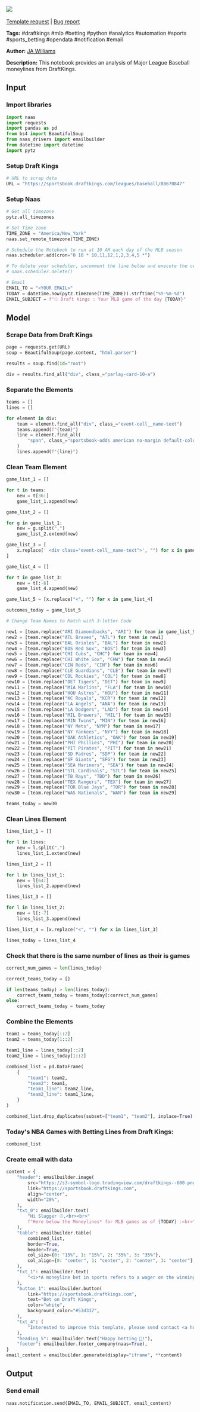 <a href="https://app.naas.ai/user-redirect/naas/downloader?url=https://raw.githubusercontent.com/jupyter-naas/awesome-notebooks/master/Draft%20Kings/Draft_Kings_Get_MLB_Moneylines.ipynb" target="_parent"><img src="https://naasai-public.s3.eu-west-3.amazonaws.com/open_in_naas.svg"/></a><br><br><a href="https://github.com/jupyter-naas/awesome-notebooks/issues/new?assignees=&labels=&template=template-request.md&title=Tool+-+Action+of+the+notebook+">Template request</a> | <a href="https://github.com/jupyter-naas/awesome-notebooks/issues/new?assignees=&labels=bug&template=bug_report.md&title=Draft+Kings+-+Get+MLB+Moneylines:+Error+short+description">Bug report</a>

**Tags:** #draftkings #mlb #betting #python #analytics #automation #sports #sports_betting #opendata #notification #email

**Author:** [JA Williams](https://www.linkedin.com/in/ja-williams-529517187/)

**Description:** This notebook provides an analysis of Major League Baseball moneylines from DraftKings.

## Input

### Import libraries


```python
import naas
import requests
import pandas as pd
from bs4 import BeautifulSoup
from naas_drivers import emailbuilder
from datetime import datetime
import pytz
```

### Setup Draft Kings


```python
# URL to scrap data
URL = "https://sportsbook.draftkings.com/leagues/baseball/88670847"
```

### Setup Naas


```python
# Get all timezone
pytz.all_timezones
```


```python
# Set Time zone
TIME_ZONE = "America/New_York"
naas.set_remote_timezone(TIME_ZONE)
```


```python
# Schedule the Notebook to run at 10 AM each day of the MLB season
naas.scheduler.add(cron="0 10 * 10,11,12,1,2,3,4,5 *")

# To delete your scheduler, uncomment the line below and execute the cell
# naas.scheduler.delete()
```


```python
# Email
EMAIL_TO = "<YOUR EMAIL>"
TODAY = datetime.now(pytz.timezone(TIME_ZONE)).strftime("%Y-%m-%d")
EMAIL_SUBJECT = f"⚾ Draft Kings : Your MLB game of the day {TODAY}"
```

## Model

### Scrape Data from Draft Kings


```python
page = requests.get(URL)
soup = BeautifulSoup(page.content, "html.parser")
```


```python
results = soup.find(id="root")
```


```python
div = results.find_all("div", class_="parlay-card-10-a")
```

### Separate the Elements


```python
teams = []
lines = []

for element in div:
    team = element.find_all("div", class_="event-cell__name-text")
    teams.append(f"{team}")
    line = element.find_all(
        "span", class_="sportsbook-odds american no-margin default-color"
    )
    lines.append(f"{line}")
```

### Clean Team Element


```python
game_list_1 = []

for t in teams:
    new = t[36:]
    game_list_1.append(new)
```


```python
game_list_2 = []

for g in game_list_1:
    new = g.split(",")
    game_list_2.extend(new)
```


```python
game_list_3 = [
    x.replace(' <div class="event-cell__name-text">', "") for x in game_list_2
]
```


```python
game_list_4 = []

for t in game_list_3:
    new = t[:-6]
    game_list_4.append(new)
```


```python
game_list_5 = [x.replace("<", "") for x in game_list_4]
```


```python
outcomes_today = game_list_5
```


```python
# Change Team Names to Match with 3-letter Code

new1 = [team.replace("ARI Diamondbacks", "ARI") for team in game_list_5]
new2 = [team.replace("ATL Braves", "ATL") for team in new1]
new3 = [team.replace("BAL Orioles", "BAL") for team in new2]
new4 = [team.replace("BOS Red Sox", "BOS") for team in new3]
new5 = [team.replace("CHI Cubs", "CHC") for team in new4]
new6 = [team.replace("CHI White Sox", "CHW") for team in new5]
new7 = [team.replace("CIN Reds", "CIN") for team in new6]
new8 = [team.replace("CLE Guardians", "CLE") for team in new7]
new9 = [team.replace("COL Rockies", "COL") for team in new8]
new10 = [team.replace("DET Tigers", "DET") for team in new9]
new11 = [team.replace("MIA Marlins", "FLA") for team in new10]
new12 = [team.replace("HOU Astros", "HOU") for team in new11]
new13 = [team.replace("KC Royals", "KCR") for team in new12]
new14 = [team.replace("LA Angels", "ANA") for team in new13]
new15 = [team.replace("LA Dodgers", "LAD") for team in new14]
new16 = [team.replace("MIL Brewers", "MIL") for team in new15]
new17 = [team.replace("MIN Twins", "MIN") for team in new16]
new18 = [team.replace("NY Mets", "NYM") for team in new17]
new19 = [team.replace("NY Yankees", "NYY") for team in new18]
new20 = [team.replace("OAK Athletics", "OAK") for team in new19]
new21 = [team.replace("PHI Phillies", "PHI") for team in new20]
new22 = [team.replace("PIT Pirates", "PIT") for team in new21]
new23 = [team.replace("SD Padres", "SDP") for team in new22]
new24 = [team.replace("SF Giants", "SFG") for team in new23]
new25 = [team.replace("SEA Mariners", "SEA") for team in new24]
new26 = [team.replace("STL Cardinals", "STL") for team in new25]
new27 = [team.replace("TB Rays", "TBD") for team in new26]
new28 = [team.replace("TEX Rangers", "TEX") for team in new27]
new29 = [team.replace("TOR Blue Jays", "TOR") for team in new28]
new30 = [team.replace("WAS Nationals", "WAN") for team in new29]
```


```python
teams_today = new30
```

### Clean Lines Element


```python
lines_list_1 = []

for l in lines:
    new = l.split(",")
    lines_list_1.extend(new)
```


```python
lines_list_2 = []

for l in lines_list_1:
    new = l[64:]
    lines_list_2.append(new)
```


```python
lines_list_3 = []

for l in lines_list_2:
    new = l[:-7]
    lines_list_3.append(new)
```


```python
lines_list_4 = [x.replace("<", "") for x in lines_list_3]
```


```python
lines_today = lines_list_4
```

### Check that there is the same number of lines as their is games


```python
correct_num_games = len(lines_today)
```


```python
correct_teams_today = []

if len(teams_today) > len(lines_today):
    correct_teams_today = teams_today[:correct_num_games]
else:
    correct_teams_today = teams_today
```

### Combine the Elements


```python
team1 = teams_today[::2]
team2 = teams_today[1::2]

team1_line = lines_today[::2]
team2_line = lines_today[1::2]

combined_list = pd.DataFrame(
    {
        "team1": team2,
        "team2": team1,
        "team1_line": team2_line,
        "team2_line": team1_line,
    }
)

combined_list.drop_duplicates(subset=["team1", "team2"], inplace=True)
```

### Today's NBA Games with Betting Lines from Draft Kings:


```python
combined_list
```

### Create email with data


```python
content = {
    "header": emailbuilder.image(
        src="https://s3-symbol-logo.tradingview.com/draftkings--600.png",
        link="https://sportsbook.draftkings.com",
        align="center",
        width="20%",
    ),
    "txt_0": emailbuilder.text(
        "Hi Slugger ⚾,<br><br>"
        f"Here below the Moneylines* for MLB games as of {TODAY} :<br>"
    ),
    "table": emailbuilder.table(
        combined_list,
        border=True,
        header=True,
        col_size={0: "15%", 1: "15%", 2: "35%", 3: "35%"},
        col_align={0: "center", 1: "center", 2: "center", 3: "center"},
    ),
    "txt_1": emailbuilder.text(
        "<i>*A moneyline bet in sports refers to a wager on the winning team. Plus odds (+) mean that amount of money would be made on a $100 bet. (eg. +150 means if you bet $100, you would win $150 of profit, for a total return of $250). Minus odds (-) mean you would have to bet that amount of money to make $100 of profit. (eg. -150 means you would need to bet $150 to win $100 of profit, for a total return of $250).</i>"
    ),
    "button_1": emailbuilder.button(
        link="https://sportsbook.draftkings.com",
        text="Bet on Draft Kings",
        color="white",
        background_color="#53d337",
    ),
    "txt_4": (
        "Interested to improve this template, please send contact <a href='https://www.linkedin.com/in/ja-williams-529517187'>JA Williams<a/> or send a message to Naas Core Team at hello@naas.ai.<br><br>"
    ),
    "heading_5": emailbuilder.text("Happy betting 💸!"),
    "footer": emailbuilder.footer_company(naas=True),
}
email_content = emailbuilder.generate(display="iframe", **content)
```

## Output

### Send email


```python
naas.notification.send(EMAIL_TO, EMAIL_SUBJECT, email_content)
```

